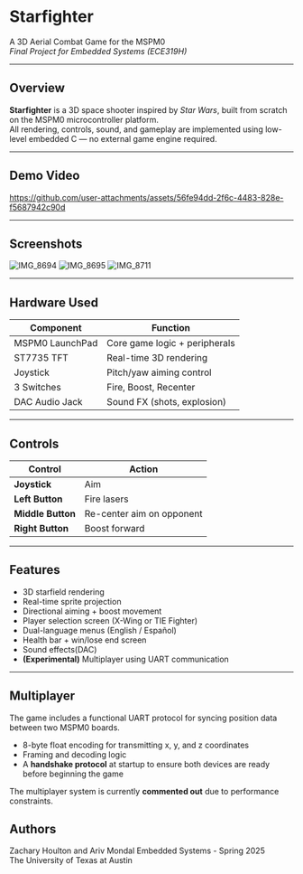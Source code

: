 # Starfighter

A 3D Aerial Combat Game for the MSPM0  
*Final Project for Embedded Systems (ECE319H)*

---

## Overview

**Starfighter** is a 3D space shooter inspired by *Star Wars*, built from scratch on the MSPM0 microcontroller platform.  
All rendering, controls, sound, and gameplay are implemented using low-level embedded C — no external game engine required.

---

## Demo Video




https://github.com/user-attachments/assets/56fe94dd-2f6c-4483-828e-f5687942c90d




---

## Screenshots

![IMG_8694](https://github.com/user-attachments/assets/3b6b05e1-2152-463c-9fbe-55ba1b2330a8)
![IMG_8695](https://github.com/user-attachments/assets/9dc55e49-64fc-403b-907c-cd5a90c6c808)
![IMG_8711](https://github.com/user-attachments/assets/056cf527-dd8e-4c2b-b302-01a785d71203)


---

## Hardware Used

| Component         | Function                         |
|-------------------|----------------------------------|
| MSPM0 LaunchPad   | Core game logic + peripherals    |
| ST7735 TFT        | Real-time 3D rendering           |
| Joystick          | Pitch/yaw aiming control         |
| 3 Switches        | Fire, Boost, Recenter            |
| DAC Audio Jack    | Sound FX (shots, explosion)      |

---

## Controls

| Control           | Action                     |
|-------------------|----------------------------|
| **Joystick**      | Aim                        |
| **Left Button**   | Fire lasers                |
| **Middle Button** | Re-center aim on opponent  |
| **Right Button**  | Boost forward              |

---

## Features

- 3D starfield rendering
- Real-time sprite projection
- Directional aiming + boost movement
- Player selection screen (X-Wing or TIE Fighter)
- Dual-language menus (English / Español)
- Health bar + win/lose end screen
- Sound effects(DAC)
- **(Experimental)** Multiplayer using UART communication

---

## Multiplayer

The game includes a functional UART protocol for syncing position data between two MSPM0 boards.  
- 8-byte float encoding for transmitting x, y, and z coordinates
- Framing and decoding logic
- A **handshake protocol** at startup to ensure both devices are ready before beginning the game

The multiplayer system is currently **commented out** due to performance constraints.

## Authors

Zachary Houlton and Ariv Mondal 
Embedded Systems - Spring 2025  
The University of Texas at Austin
